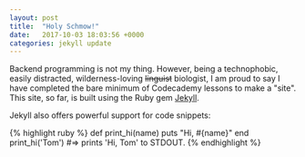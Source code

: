 ```yaml
---
layout: post
title:  "Holy Schmow!"
date:   2017-10-03 18:03:56 +0000
categories: jekyll update
---
```

Backend programming is not my thing. 
However, being a technophobic, easily distracted, wilderness-loving <span style="text-decoration:line-through;">linguist</span> biologist, I am proud to say I have completed the bare minimum of Codecademy lessons to make a "site". 
This site, so far, is built using the Ruby gem [Jekyll][jekyll-talk]. 


Jekyll also offers powerful support for code snippets:

{% highlight ruby %}
def print_hi(name)
  puts "Hi, #{name}"
end
print_hi('Tom')
#=> prints 'Hi, Tom' to STDOUT.
{% endhighlight %}


[jekyll-talk]: https://talk.jekyllrb.com/
